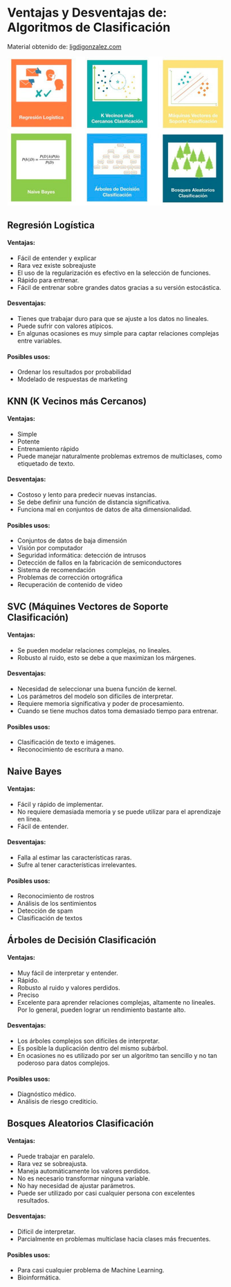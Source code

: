 # Ventajas y Desventajas de: Algoritmos de Clasificación

Material obtenido de:  [ligdigonzalez.com](hhttps://ligdigonzalez.com)

![Texto alternativo](algoritmos_de_clasificacion.png)

## Regresión Logística

#### Ventajas:

* Fácil de entender y explicar
* Rara vez existe sobreajuste
* El uso de la regularización es efectivo en la selección de funciones.
* Rápido para entrenar.
* Fácil de entrenar sobre grandes datos gracias a su versión estocástica.

#### Desventajas:

* Tienes que trabajar duro para que se ajuste a los datos no lineales.
* Puede sufrir con valores atípicos.
* En algunas ocasiones es muy simple para captar relaciones complejas entre variables.

#### Posibles usos:

* Ordenar los resultados por probabilidad
* Modelado de respuestas de marketing


## KNN (K Vecinos más Cercanos)

#### Ventajas:

* Simple
* Potente
* Entrenamiento rápido
* Puede manejar naturalmente problemas extremos de multiclases, como etiquetado de texto.

#### Desventajas:

* Costoso y lento para predecir nuevas instancias.
* Se debe definir una función de distancia significativa.
* Funciona mal en conjuntos de datos de alta dimensionalidad.

#### Posibles usos:

* Conjuntos de datos de baja dimensión
* Visión por computador
* Seguridad informática: detección de intrusos
* Detección de fallos en la fabricación de semiconductores
* Sistema de recomendación
* Problemas de corrección ortográfica
* Recuperación de contenido de video


## SVC (Máquines Vectores de Soporte Clasificación)

#### Ventajas:

* Se pueden modelar relaciones complejas, no lineales.
* Robusto al ruido, esto se debe a que maximizan los márgenes.

#### Desventajas:

* Necesidad de seleccionar una buena función de kernel.
* Los parámetros del modelo son difíciles de interpretar.
* Requiere memoria significativa y poder de procesamiento.
* Cuando se tiene muchos datos toma demasiado tiempo para entrenar.

#### Posibles usos:

* Clasificación de texto e imágenes.
* Reconocimiento de escritura a mano.


## Naive Bayes

#### Ventajas: 

* Fácil y rápido de implementar.
* No requiere demasiada memoria y se puede utilizar para el aprendizaje en línea.
* Fácil de entender.

#### Desventajas:

* Falla al estimar las características raras.
* Sufre al tener características irrelevantes.

#### Posibles usos:

* Reconocimiento de rostros
* Análisis de los sentimientos
* Detección de spam
* Clasificación de textos


## Árboles de Decisión Clasificación

#### Ventajas: 

* Muy fácil de interpretar y entender.
* Rápido.
* Robusto al ruido y valores perdidos.
* Preciso
* Excelente para aprender relaciones complejas, altamente no lineales. Por lo general, pueden lograr un rendimiento bastante alto.

#### Desventajas:

* Los árboles complejos son difíciles de interpretar.
* Es posible la duplicación dentro del mismo subárbol.
* En ocasiones no es utilizado por ser un algoritmo tan sencillo y no tan poderoso para datos complejos.

#### Posibles usos:

* Diagnóstico médico.
* Análisis de riesgo crediticio.


## Bosques Aleatorios Clasificación

#### Ventajas: 

* Puede trabajar en paralelo.
* Rara vez se sobreajusta.
* Maneja automáticamente los valores perdidos.
* No es necesario transformar ninguna variable.
* No hay necesidad de ajustar parámetros.
* Puede ser utilizado por casi cualquier persona con excelentes resultados.

#### Desventajas:

* Difícil de interpretar.
* Parcialmente en problemas multiclase hacia clases más frecuentes.

#### Posibles usos:

* Para casi cualquier problema de Machine Learning.
* Bioinformática.